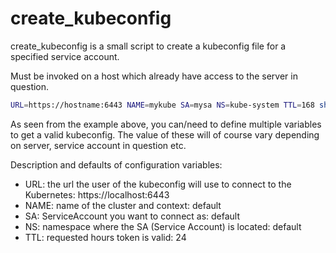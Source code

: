 # create_kubeconfig

create_kubeconfig is a small script to create a kubeconfig file for a specified service account.

Must be invoked on a host which already have access to the server in question.

```sh
URL=https://hostname:6443 NAME=mykube SA=mysa NS=kube-system TTL=168 sh -c "$(curl -fsSL https://raw.githubusercontent.com/dxlr8r/create_kubeconfig/main/create_kubeconfig.sh)" > ~/.kube/mykubeconfig
```

As seen from the example above, you can/need to define multiple variables to get a valid kubeconfig. The value of these will of course vary depending on server, service account in question etc.

Description and defaults of configuration variables:

- URL: the url the user of the kubeconfig will use to connect to the Kubernetes: https://localhost:6443
- NAME: name of the cluster and context: default
- SA: ServiceAccount you want to connect as: default
- NS: namespace where the SA (Service Account) is located: default
- TTL: requested hours token is valid: 24
